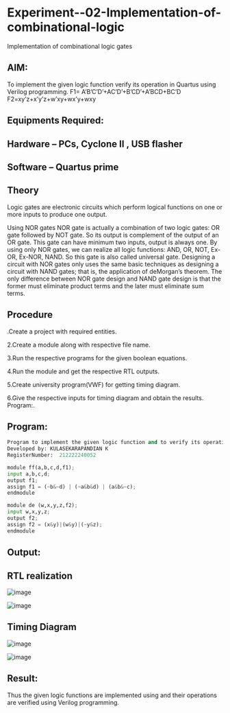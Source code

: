 # Experiment--02-Implementation-of-combinational-logic
Implementation of combinational logic gates
 
## AIM:
To implement the given logic function verify its operation in Quartus using Verilog programming.
 F1= A’B’C’D’+AC’D’+B’CD’+A’BCD+BC’D
F2=xy’z+x’y’z+w’xy+wx’y+wxy
 
 
 
## Equipments Required:
## Hardware – PCs, Cyclone II , USB flasher
## Software – Quartus prime


## Theory
Logic gates are electronic circuits which perform logical functions on one or more inputs to produce one output.

Using NOR gates NOR gate is actually a combination of two logic gates: OR gate followed by NOT gate. So its output is complement of the output of an OR gate. This gate can have minimum two inputs, output is always one. By using only NOR gates, we can realize all logic functions: AND, OR, NOT, Ex-OR, Ex-NOR, NAND. So this gate is also called universal gate. Designing a circuit with NOR gates only uses the same basic techniques as designing a circuit with NAND gates; that is, the application of deMorgan’s theorem. The only difference between NOR gate design and NAND gate design is that the former must eliminate product terms and the later must eliminate sum terms.

## Procedure
.Create a project with required entities.

2.Create a module along with respective file name.

3.Run the respective programs for the given boolean equations.

4.Run the module and get the respective RTL outputs.

5.Create university program(VWF) for getting timing diagram.

6.Give the respective inputs for timing diagram and obtain the results. Program:.
## Program:
```python
Program to implement the given logic function and to verify its operations in quartus using Verilog programming.
Developed by: KULASEKARAPANDIAN K
RegisterNumber:  212222240052

module ff(a,b,c,d,f1);
input a,b,c,d;
output f1;
assign f1 = (~b&~d) | (~a&b&d) | (a&b&~c);
endmodule

module de (w,x,y,z,f2);
input w,x,y,z;
output f2;
assign f2 = (x&y)|(w&y)|(~y&z);
endmodule
```

## Output:
## RTL realization


![image](https://github.com/KSPandian7/Experiment--02-Implementation-of-combinational-logic-/assets/113496887/7660769c-b026-4474-8cec-64345ae2c53d)

![image](https://github.com/KSPandian7/Experiment--02-Implementation-of-combinational-logic-/assets/113496887/177f7625-67b5-4fbe-9ded-9894155ffeb9)


## Timing Diagram

![image](https://github.com/KSPandian7/Experiment--02-Implementation-of-combinational-logic-/assets/113496887/2e02ee6a-37ce-4414-8a0d-ce76041e864f)

![image](https://github.com/KSPandian7/Experiment--02-Implementation-of-combinational-logic-/assets/113496887/d89377d2-e677-4ce7-80b2-61029acca376)


## Result:
Thus the given logic functions are implemented using  and their operations are verified using Verilog programming.
